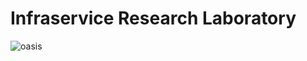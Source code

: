 # Infraservice Research Laboratory

![oasis](https://github.com/user-attachments/assets/976d8f07-3af4-4774-b815-acdc5bc03348)
